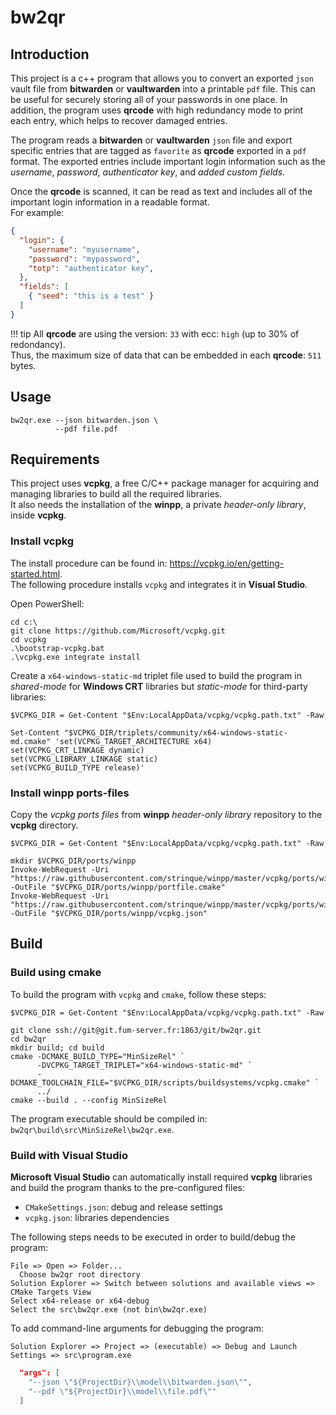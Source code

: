 # bw2qr

## Introduction
This project is a c++ program that allows you to convert an exported `json` vault file from **bitwarden** or **vaultwarden** into a printable `pdf` file. This can be useful for securely storing all of your passwords in one place. In addition, the program uses **qrcode** with high redundancy mode to print each entry, which helps to recover damaged entries.

The program reads a **bitwarden** or **vaultwarden** `json` file and export specific entries that are tagged as `favorite` as **qrcode** exported in a `pdf` format. The exported entries include important login information such as the *username*, *password*, *authenticator key*, and *added custom fields*.

Once the **qrcode** is scanned, it can be read as text and includes all of the important login information in a readable format.  
For example:
``` json
{
  "login": {
    "username": "myusername",
    "password": "mypassword",
    "totp": "authenticator key",
  },
  "fields": [
    { "seed": "this is a test" }
  ]
}
```

!!! tip
    All **qrcode** are using the version: `33` with ecc: `high` (up to 30% of redondancy).  
    Thus, the maximum size of data that can be embedded in each **qrcode**: `511` bytes.

## Usage

``` console
bw2qr.exe --json bitwarden.json \
          --pdf file.pdf
```

## Requirements

This project uses **vcpkg**, a free C/C++ package manager for acquiring and managing libraries to build all the required libraries.  
It also needs the installation of the **winpp**, a private *header-only library*, inside **vcpkg**.

### Install vcpkg

The install procedure can be found in: https://vcpkg.io/en/getting-started.html.  
The following procedure installs `vcpkg` and integrates it in **Visual Studio**.

Open PowerShell: 

``` console
cd c:\
git clone https://github.com/Microsoft/vcpkg.git
cd vcpkg
.\bootstrap-vcpkg.bat
.\vcpkg.exe integrate install
```

Create a `x64-windows-static-md` triplet file used to build the program in *shared-mode* for **Windows CRT** libraries but *static-mode* for third-party libraries:

``` console
$VCPKG_DIR = Get-Content "$Env:LocalAppData/vcpkg/vcpkg.path.txt" -Raw 

Set-Content "$VCPKG_DIR/triplets/community/x64-windows-static-md.cmake" 'set(VCPKG_TARGET_ARCHITECTURE x64)
set(VCPKG_CRT_LINKAGE dynamic)
set(VCPKG_LIBRARY_LINKAGE static)
set(VCPKG_BUILD_TYPE release)'
```

### Install winpp ports-files

Copy the *vcpkg ports files* from **winpp** *header-only library* repository to the **vcpkg** directory.

``` console
$VCPKG_DIR = Get-Content "$Env:LocalAppData/vcpkg/vcpkg.path.txt" -Raw 

mkdir $VCPKG_DIR/ports/winpp
Invoke-WebRequest -Uri "https://raw.githubusercontent.com/strinque/winpp/master/vcpkg/ports/winpp/portfile.cmake" -OutFile "$VCPKG_DIR/ports/winpp/portfile.cmake"
Invoke-WebRequest -Uri "https://raw.githubusercontent.com/strinque/winpp/master/vcpkg/ports/winpp/vcpkg.json" -OutFile "$VCPKG_DIR/ports/winpp/vcpkg.json"
```

## Build

### Build using cmake

To build the program with `vcpkg` and `cmake`, follow these steps:

``` console
$VCPKG_DIR = Get-Content "$Env:LocalAppData/vcpkg/vcpkg.path.txt" -Raw 

git clone ssh://git@git.fum-server.fr:1863/git/bw2qr.git
cd bw2qr
mkdir build; cd build
cmake -DCMAKE_BUILD_TYPE="MinSizeRel" `
      -DVCPKG_TARGET_TRIPLET="x64-windows-static-md" `
      -DCMAKE_TOOLCHAIN_FILE="$VCPKG_DIR/scripts/buildsystems/vcpkg.cmake" `
      ../
cmake --build . --config MinSizeRel
```

The program executable should be compiled in: `bw2qr\build\src\MinSizeRel\bw2qr.exe`.

### Build with Visual Studio

**Microsoft Visual Studio** can automatically install required **vcpkg** libraries and build the program thanks to the pre-configured files: 

- `CMakeSettings.json`: debug and release settings
- `vcpkg.json`: libraries dependencies

The following steps needs to be executed in order to build/debug the program:

``` console
File => Open => Folder...
  Choose bw2qr root directory
Solution Explorer => Switch between solutions and available views => CMake Targets View
Select x64-release or x64-debug
Select the src\bw2qr.exe (not bin\bw2qr.exe)
```

To add command-line arguments for debugging the program:

```
Solution Explorer => Project => (executable) => Debug and Launch Settings => src\program.exe
```

``` json
  "args": [
    "--json \"${ProjectDir}\\model\\bitwarden.json\"",
    "--pdf \"${ProjectDir}\\model\\file.pdf\""
  ]
```